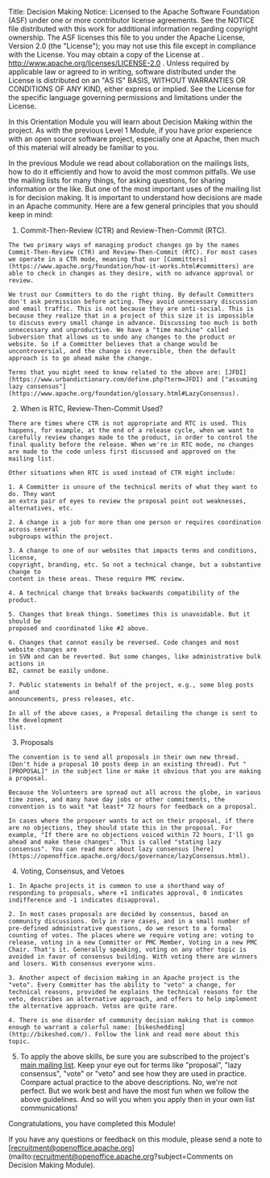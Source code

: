 Title:     Decision Making
Notice:    Licensed to the Apache Software Foundation (ASF) under one
           or more contributor license agreements.  See the NOTICE file
           distributed with this work for additional information
           regarding copyright ownership.  The ASF licenses this file
           to you under the Apache License, Version 2.0 (the
           "License"); you may not use this file except in compliance
           with the License.  You may obtain a copy of the License at
           .
             http://www.apache.org/licenses/LICENSE-2.0
           .
           Unless required by applicable law or agreed to in writing,
           software distributed under the License is distributed on an
           "AS IS" BASIS, WITHOUT WARRANTIES OR CONDITIONS OF ANY
           KIND, either express or implied.  See the License for the
           specific language governing permissions and limitations
           under the License.

In this Orientation Module you will learn about Decision Making within the project. As with the previous Level 1 Module, if you have prior experience with an open source software project, especially one at Apache, then much of this material will already be familiar to you.

In the previous Module we read about collaboration on the mailings lists, how to do it efficiently and how to avoid the most common pitfalls. We use the mailing lists for many things, for asking questions, for sharing information or the like. But one of the most important uses of the mailing list is for decision making. It is important to understand how decisions are made in an Apache community. Here are a few general principles that you should keep in mind:

  1. Commit-Then-Review (CTR) and Review-Then-Commit (RTC).

	The two primary ways of managing product changes go by the names Commit-Then-Review (CTR) and Review-Then-Commit (RTC). For most cases we operate in a CTR mode, meaning that our [Committers](https://www.apache.org/foundation/how-it-works.html#committers) are able to check in changes as they desire, with no advance approval or review.

	We trust our Committers to do the right thing. By default Committers don't ask permission before acting. They avoid unnecessary discussion and email traffic. This is not because they are anti-social. This is because they realize that in a project of this size it is impossible to discuss every small change in advance. Discussing too much is both 
	unnecessary and unproductive. We have a "time machine" called Subversion that allows us to undo any changes to the product or website. So if a Committer believes that a change would be uncontroversial, and the change is reversible, then the default approach is to go ahead make the change.

	Terms that you might need to know related to the above are: [JFDI](https://www.urbandictionary.com/define.php?term=JFDI) and ["assuming lazy consensus"](https://www.apache.org/foundation/glossary.html#LazyConsensus).

  2. When is RTC, Review-Then-Commit Used?

	There are times where CTR is not appropriate and RTC is used. This happens, for example, at the end of a release cycle, when we want to carefully review changes made to the product, in order to control the final quality before the release. When we're in RTC mode, no changes are made to the code unless first discussed and approved on the mailing list.

	Other situations when RTC is used instead of CTR might include:

	1. A Committer is unsure of the technical merits of what they want to do. They want
	an extra pair of eyes to review the proposal point out weaknesses, alternatives, etc.

	2. A change is a job for more than one person or requires coordination across several
	subgroups within the project.

	3. A change to one of our websites that impacts terms and conditions, license,
	copyright, branding, etc. So not a technical change, but a substantive change to
	content in these areas. These require PMC review.

	4. A technical change that breaks backwards compatibility of the product.

	5. Changes that break things. Sometimes this is unavoidable. But it should be
	proposed and coordinated like #2 above.

	6. Changes that cannot easily be reversed. Code changes and most website changes are
	in SVN and can be reverted. But some changes, like administrative bulk actions in
	BZ, cannot be easily undone.

	7. Public statements in behalf of the project, e.g., some blog posts and
	announcements, press releases, etc.

	In all of the above cases, a Proposal detailing the change is sent to the development
	list.

  3. Proposals

	The convention is to send all proposals in their own new thread. (Don't hide a proposal 10 posts deep in an existing thread). Put "[PROPOSAL]" in the subject line or make it obvious that you are making a proposal.

	Because the Volunteers are spread out all across the globe, in various time zones, and many have day jobs or other commitments, the convention is to wait *at least* 72 hours for feedback on a proposal.

	In cases where the proposer wants to act on their proposal, if there are no objections, they should state this in the proposal. For example, "If there are no objections voiced within 72 hours, I'll go ahead and make these changes". This is called "stating lazy consensus". You can read more about lazy consensus [here](https://openoffice.apache.org/docs/governance/lazyConsensus.html).

  4. Voting, Consensus, and Vetoes

	1. In Apache projects it is common to use a shorthand way of responding to proposals, where +1 indicates approval, 0 indicates indifference and -1 indicates disapproval.

	2. In most cases proposals are decided by consensus, based on community discussions. Only in rare cases, and in a small number of pre-defined administrative questions, do we resort to a formal counting of votes. The places where we require voting are: voting to release, voting in a new Committer or PMC Member, Voting in a new PMC Chair. That's it. Generally speaking, voting on any other topic is avoided in favor of consensus building. With voting there are winners and losers. With consensus everyone wins.

	3. Another aspect of decision making in an Apache project is the "veto". Every Committer has the ability to "veto" a change, for technical reasons, provided he explains the technical reasons for the veto, describes an alternative approach, and offers to help implement the alternative approach. Vetos are quite rare.

	4. There is one disorder of community decision making that is common enough to warrant a colorful name: [bikeshedding](http://bikeshed.com/). Follow the link and read more about this topic.

  5. To apply the above skills, be sure you are subscribed to the project's [main mailing list](https://openoffice.apache.org/mailing-lists.html#development-mailing-list-public). Keep your eye out for terms like "proposal", "lazy consensus", "vote" or "veto" and see how they are used in practice. Compare actual practice to the above descriptions. No, we're not perfect. But we work best and have the most fun when we follow the above guidelines. And so will you when you apply then in your own list communications!

Congratulations, you have completed this Module!

If you have any questions or feedback on this module, please send a note to [recruitment@openoffice.apache.org](mailto:recruitment@openoffice.apache.org?subject=Comments on Decision Making Module).
